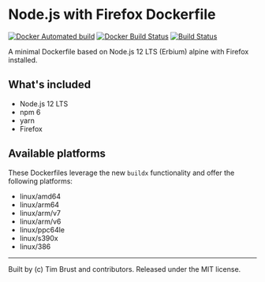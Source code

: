 # Node.js with Firefox Dockerfile

[![Docker Automated build](https://img.shields.io/docker/automated/timbru31/node-alpine-firefox.svg)](https://hub.docker.com/r/timbru31/node-alpine-firefox/)
[![Docker Build Status](https://img.shields.io/docker/build/timbru31/node-alpine-firefox.svg)](https://hub.docker.com/r/timbru31/node-alpine-firefox/)
[![Build Status](https://travis-ci.org/timbru31/docker-node-alpine-firefox.svg?branch=master)](https://travis-ci.org/timbru31/docker-node-alpine-firefox)

A minimal Dockerfile based on Node.js 12 LTS (Erbium) alpine with Firefox installed.

## What's included

- Node.js 12 LTS
- npm 6
- yarn
- Firefox

## Available platforms

These Dockerfiles leverage the new `buildx` functionality and offer the following platforms:
- linux/amd64
- linux/arm64
- linux/arm/v7
- linux/arm/v6
- linux/ppc64le
- linux/s390x
- linux/386

---

Built by (c) Tim Brust and contributors. Released under the MIT license.
